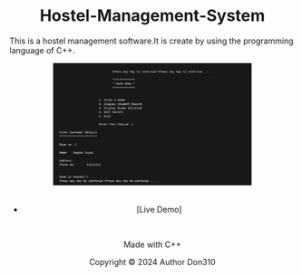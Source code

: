 <h1 align="center">Hostel-Management-System</h1>
<p>This is a hostel management software.It is create by using the programming language of C++.</p>

<div align="center"><img src="./demo.png.png" alt="Hostel Logo" width="350"/>
</br></br>

- [Live Demo]
</br>






<p align="center">Made with C++</p>
<p align="center">Copyright © 2024 Author Don310</p>
